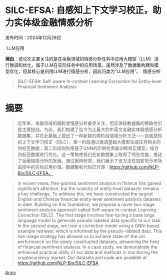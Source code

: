 # SILC-EFSA: 自感知上下文学习校正，助力实体级金融情感分析

发布时间：2024年12月26日

`LLM应用

**理由**：该论文主要关注的是在金融领域的情感分析任务中应用大模型（LLM）进行微调和优化，属于LLM在实际任务中的应用场景。虽然涉及了数据集构建和模型优化，但其核心是利用LLM进行情感分析，因此归类为“LLM应用”。` `情感分析`

> SILC-EFSA: Self-aware In-context Learning Correction for Entity-level Financial Sentiment Analysis

# 摘要

> 近年来，金融领域的细粒度情感分析备受关注，但实体级数据集的稀缺性仍是主要挑战。为此，我们构建了迄今为止最大的中英文金融实体级情感分析数据集，并在此基础上提出了一种新颖的两阶段情感分析方法——自我感知的上下文学习校正（SILC）。第一阶段通过微调基础大模型生成任务相关的伪标签数据；第二阶段则利用基于GNN的示例检索器训练校正模型，结合伪标签数据进行优化。这一策略使我们在新数据集上取得了领先性能，推动了金融情感分析的发展。通过案例研究，我们展示了该方法在加密货币市场监控中的实际应用价值。数据集和代码已开源：https://github.com/NLP-Bin/SILC-EFSA。

> In recent years, fine-grained sentiment analysis in finance has gained significant attention, but the scarcity of entity-level datasets remains a key challenge. To address this, we have constructed the largest English and Chinese financial entity-level sentiment analysis datasets to date. Building on this foundation, we propose a novel two-stage sentiment analysis approach called Self-aware In-context Learning Correction (SILC). The first stage involves fine-tuning a base large language model to generate pseudo-labeled data specific to our task. In the second stage, we train a correction model using a GNN-based example retriever, which is informed by the pseudo-labeled data. This two-stage strategy has allowed us to achieve state-of-the-art performance on the newly constructed datasets, advancing the field of financial sentiment analysis. In a case study, we demonstrate the enhanced practical utility of our data and methods in monitoring the cryptocurrency market. Our datasets and code are available at https://github.com/NLP-Bin/SILC-EFSA.

[Arxiv](https://arxiv.org/abs/2412.19140)